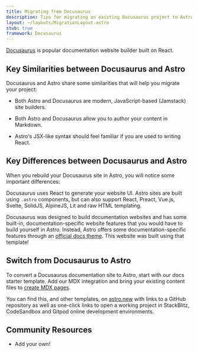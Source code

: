 ```yaml
---
title: Migrating from Docusaurus
description: Tips for migrating an existing Docusaurus project to Astro
layout: ~/layouts/MigrationLayout.astro
stub: true
framework: Docusaurus
---
```


[Docusaurus](https://Docusaurus.io) is popular documentation website builder built on React.


## Key Similarities between Docusaurus and Astro

Docusaurus and Astro share some similarities that will help you migrate your project:

- Both Astro and Docusaurus are modern, JavaScript-based (Jamstack) site builders.

- Both Astro and Docusaurus allow you to author your content in Markdown.

- Astro's JSX-like syntax should feel familiar if you are used to writing React.


## Key Differences between Docusaurus and Astro

When you rebuild your Docusaurus site in Astro, you will notice some important differences:

Docusaurus uses React to generate your website UI. Astro sites are built using `.astro` components, but can also support React, Preact, Vue.js, Svelte, SolidJS, AlpineJS, Lit and raw HTML templating.

Docusaurus was designed to build documentation websites and has some built-in, documentation-specific website features that you would have to build yourself in Astro. Instead, Astro offers some documentation-specific features through an [official docs theme](https://github.com/withastro/astro/tree/latest/examples/docs?on=github). This website was built using that template!


## Switch from Docusaurus to Astro

To convert a Docusaurus documentation site to Astro, start with our docs starter template. Add our MDX integration and bring your existing content files to [create MDX pages](/en/guides/markdown-content/).

You can find this, and other templates, on [astro.new](https://astro.new) with links to a GitHub repository as well as one-click links to open a working project in StackBlitz, CodeSandbox and Gitpod online development environments.


## Community Resources

- Add your own!